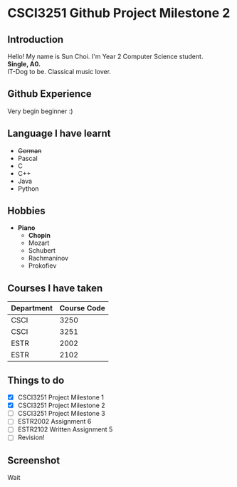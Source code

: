 # CSCI3251 Github Project Milestone 2

## Introduction

Hello! My name is Sun Choi. I'm Year 2 Computer Science student.  
**Single, A0.**  
IT-Dog to be. Classical music lover.

## Github Experience

Very begin beginner :)

## Language I have learnt

* ~~German~~
* Pascal
* C
* C++
* Java
* Python

## Hobbies

* **Piano**
    - **Chopin**
    - Mozart
    - Schubert
    - Rachmaninov
    - Prokofiev

## Courses I have taken

| Department | Course Code |
| :--------- | :---------- |
| CSCI | 3250 |
| CSCI | 3251 |
| ESTR | 2002 |
| ESTR | 2102 |

## Things to do

- [x] CSCI3251 Project Milestone 1
- [x] CSCI3251 Project Milestone 2
- [ ] CSCI3251 Project Milestone 3
- [ ] ESTR2002 Assignment 6
- [ ] ESTR2102 Written Assignment 5
- [ ] Revision!

## Screenshot

Wait

